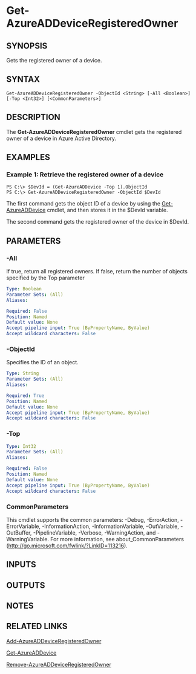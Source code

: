 ﻿---
external help file: Microsoft.Open.AzureAD16.Graph.PowerShell.dll-Help.xml
ms.assetid: F2D051A2-8915-459D-8083-2D5800C53A86
online version: 
schema: 2.0.0
ms.reviewer: rodejo
ms.custom: Evergreen
---

# Get-AzureADDeviceRegisteredOwner

## SYNOPSIS
Gets the registered owner of a device.

## SYNTAX

```
Get-AzureADDeviceRegisteredOwner -ObjectId <String> [-All <Boolean>] [-Top <Int32>] [<CommonParameters>]
```

## DESCRIPTION
The **Get-AzureADDeviceRegisteredOwner** cmdlet gets the registered owner of a device in Azure Active Directory.

## EXAMPLES

### Example 1: Retrieve the registered owner of a device
```
PS C:\> $DevId = (Get-AzureADDevice -Top 1).ObjectId
PS C:\> Get-AzureADDeviceRegisteredOwner -ObjectId $DevId
```

The first command gets the object ID of a device by using the [Get-AzureADDevice](./Get-AzureADDevice.md) cmdlet, and then stores it in the $DevId variable.  

The second command gets the registered owner of the device in $DevId.

## PARAMETERS

### -All
If true, return all registered owners. If false, return the number of objects specified by the Top parameter

```yaml
Type: Boolean
Parameter Sets: (All)
Aliases: 

Required: False
Position: Named
Default value: None
Accept pipeline input: True (ByPropertyName, ByValue)
Accept wildcard characters: False
```

### -ObjectId
Specifies the ID of an object.
```yaml
Type: String
Parameter Sets: (All)
Aliases: 

Required: True
Position: Named
Default value: None
Accept pipeline input: True (ByPropertyName, ByValue)
Accept wildcard characters: False
```

### -Top
```yaml
Type: Int32
Parameter Sets: (All)
Aliases: 

Required: False
Position: Named
Default value: None
Accept pipeline input: True (ByPropertyName, ByValue)
Accept wildcard characters: False
```

### CommonParameters
This cmdlet supports the common parameters: -Debug, -ErrorAction, -ErrorVariable, -InformationAction, -InformationVariable, -OutVariable, -OutBuffer, -PipelineVariable, -Verbose, -WarningAction, and -WarningVariable. For more information, see about_CommonParameters (http://go.microsoft.com/fwlink/?LinkID=113216).

## INPUTS

## OUTPUTS

## NOTES

## RELATED LINKS

[Add-AzureADDeviceRegisteredOwner](./Add-AzureADDeviceRegisteredOwner.md)

[Get-AzureADDevice](./Get-AzureADDevice.md)

[Remove-AzureADDeviceRegisteredOwner](./Remove-AzureADDeviceRegisteredOwner.md)
